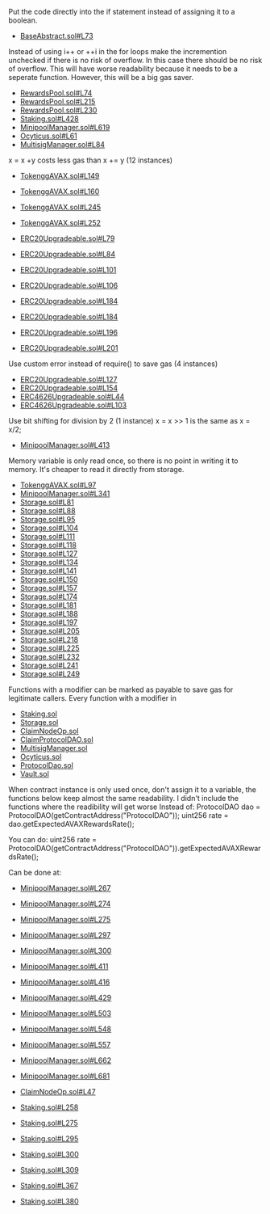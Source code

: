 Put the code directly into the if statement instead of assigning it to a boolean.

- [BaseAbstract.sol#L73](https://github.com/code-423n4/2022-12-gogopool/blob/main/contracts/contract/BaseAbstract.sol#L73)


Instead of using i++ or ++i in the for loops make the incremention unchecked if there is no risk of overflow. In this case there should be no risk of overflow. This will have worse readability because it needs to be a seperate function. However, this will be a big gas saver.

- [RewardsPool.sol#L74](https://github.com/code-423n4/2022-12-gogopool/blob/main/contracts/contract/RewardsPool.sol#L74)
- [RewardsPool.sol#L215](https://github.com/code-423n4/2022-12-gogopool/blob/main/contracts/contract/RewardsPool.sol#L215)
- [RewardsPool.sol#L230](https://github.com/code-423n4/2022-12-gogopool/blob/main/contracts/contract/RewardsPool.sol#L230)
- [Staking.sol#L428](https://github.com/code-423n4/2022-12-gogopool/blob/main/contracts/contract/Staking.sol#L428)
- [MinipoolManager.sol#L619](https://github.com/code-423n4/2022-12-gogopool/blob/main/contracts/contract/MinipoolManager.sol#L619)
- [Ocyticus.sol#L61](https://github.com/code-423n4/2022-12-gogopool/blob/main/contracts/contract/Ocyticus.sol#L61)
- [MultisigManager.sol#L84](https://github.com/code-423n4/2022-12-gogopool/blob/main/contracts/contract/MultisigManager.sol#L84)

x = x +y costs less gas than x += y (12 instances)
- [TokenggAVAX.sol#L149](https://github.com/code-423n4/2022-12-gogopool/blob/main/contracts/contract/tokens/TokenggAVAX.sol#L149)
- [TokenggAVAX.sol#L160](https://github.com/code-423n4/2022-12-gogopool/blob/main/contracts/contract/tokens/TokenggAVAX.sol#L160)
- [TokenggAVAX.sol#L245](https://github.com/code-423n4/2022-12-gogopool/blob/main/contracts/contract/tokens/TokenggAVAX.sol#L245)
- [TokenggAVAX.sol#L252](https://github.com/code-423n4/2022-12-gogopool/blob/main/contracts/contract/tokens/TokenggAVAX.sol#L252)

- [ERC20Upgradeable.sol#L79](https://github.com/code-423n4/2022-12-gogopool/blob/main/contracts/contract/tokens/upgradeable/ERC20Upgradeable.sol#L79)
- [ERC20Upgradeable.sol#L84](https://github.com/code-423n4/2022-12-gogopool/blob/main/contracts/contract/tokens/upgradeable/ERC20Upgradeable.sol#L84)
- [ERC20Upgradeable.sol#L101](https://github.com/code-423n4/2022-12-gogopool/blob/main/contracts/contract/tokens/upgradeable/ERC20Upgradeable.sol#L101)
- [ERC20Upgradeable.sol#L106](https://github.com/code-423n4/2022-12-gogopool/blob/main/contracts/contract/tokens/upgradeable/ERC20Upgradeable.sol#L106)
- [ERC20Upgradeable.sol#L184](https://github.com/code-423n4/2022-12-gogopool/blob/main/contracts/contract/tokens/upgradeable/ERC20Upgradeable.sol#L184)
- [ERC20Upgradeable.sol#L184](https://github.com/code-423n4/2022-12-gogopool/blob/main/contracts/contract/tokens/upgradeable/ERC20Upgradeable.sol#L189)
- [ERC20Upgradeable.sol#L196](https://github.com/code-423n4/2022-12-gogopool/blob/main/contracts/contract/tokens/upgradeable/ERC20Upgradeable.sol#L196)
- [ERC20Upgradeable.sol#L201](https://github.com/code-423n4/2022-12-gogopool/blob/main/contracts/contract/tokens/upgradeable/ERC20Upgradeable.sol#L201)

Use custom error instead of require() to save gas (4 instances)
- [ERC20Upgradeable.sol#L127](https://github.com/code-423n4/2022-12-gogopool/blob/main/contracts/contract/tokens/upgradeable/ERC20Upgradeable.sol#L127)
- [ERC20Upgradeable.sol#L154](https://github.com/code-423n4/2022-12-gogopool/blob/main/contracts/contract/tokens/upgradeable/ERC20Upgradeable.sol#L154)
- [ERC4626Upgradeable.sol#L44](https://github.com/code-423n4/2022-12-gogopool/blob/main/contracts/contract/tokens/upgradeable/ERC4626Upgradeable.sol#L44)
- [ERC4626Upgradeable.sol#L103](https://github.com/code-423n4/2022-12-gogopool/blob/main/contracts/contract/tokens/upgradeable/ERC4626Upgradeable.sol#L103)

Use bit shifting for division by 2 (1 instance)
x = x >> 1 is the same as x = x/2;
- [MinipoolManager.sol#L413](https://github.com/code-423n4/2022-12-gogopool/blob/main/contracts/contract/MinipoolManager.sol#L413)

Memory variable is only read once, so there is no point in writing it to memory. It's cheaper to read it directly from storage.
- [TokenggAVAX.sol#L97](https://github.com/code-423n4/2022-12-gogopool/blob/main/contracts/contract/tokens/TokenggAVAX.sol#L97)
- [MinipoolManager.sol#L341](https://github.com/code-423n4/2022-12-gogopool/blob/main/contracts/contract/MinipoolManager.sol#L341)
- [Storage.sol#L81](https://github.com/code-423n4/2022-12-gogopool/blob/main/contracts/contract/Storage.sol#L81)
- [Storage.sol#L88](https://github.com/code-423n4/2022-12-gogopool/blob/main/contracts/contract/Storage.sol#L88)
- [Storage.sol#L95](https://github.com/code-423n4/2022-12-gogopool/blob/main/contracts/contract/Storage.sol#L95)
- [Storage.sol#L104](https://github.com/code-423n4/2022-12-gogopool/blob/main/contracts/contract/Storage.sol#L104)
- [Storage.sol#L111](https://github.com/code-423n4/2022-12-gogopool/blob/main/contracts/contract/Storage.sol#L111)
- [Storage.sol#L118](https://github.com/code-423n4/2022-12-gogopool/blob/main/contracts/contract/Storage.sol#L118)
- [Storage.sol#L127](https://github.com/code-423n4/2022-12-gogopool/blob/main/contracts/contract/Storage.sol#L127)
- [Storage.sol#L134](https://github.com/code-423n4/2022-12-gogopool/blob/main/contracts/contract/Storage.sol#L134)
- [Storage.sol#L141](https://github.com/code-423n4/2022-12-gogopool/blob/main/contracts/contract/Storage.sol#L141)
- [Storage.sol#L150](https://github.com/code-423n4/2022-12-gogopool/blob/main/contracts/contract/Storage.sol#L150)
- [Storage.sol#L157](https://github.com/code-423n4/2022-12-gogopool/blob/main/contracts/contract/Storage.sol#L157)
- [Storage.sol#L174](https://github.com/code-423n4/2022-12-gogopool/blob/main/contracts/contract/Storage.sol#L174)
- [Storage.sol#L181](https://github.com/code-423n4/2022-12-gogopool/blob/main/contracts/contract/Storage.sol#L181)
- [Storage.sol#L188](https://github.com/code-423n4/2022-12-gogopool/blob/main/contracts/contract/Storage.sol#L188)
- [Storage.sol#L197](https://github.com/code-423n4/2022-12-gogopool/blob/main/contracts/contract/Storage.sol#L197)
- [Storage.sol#L205](https://github.com/code-423n4/2022-12-gogopool/blob/main/contracts/contract/Storage.sol#L205)
- [Storage.sol#L218](https://github.com/code-423n4/2022-12-gogopool/blob/main/contracts/contract/Storage.sol#L218)
- [Storage.sol#L225](https://github.com/code-423n4/2022-12-gogopool/blob/main/contracts/contract/Storage.sol#L225)
- [Storage.sol#L232](https://github.com/code-423n4/2022-12-gogopool/blob/main/contracts/contract/Storage.sol#L232)
- [Storage.sol#L241](https://github.com/code-423n4/2022-12-gogopool/blob/main/contracts/contract/Storage.sol#L241)
- [Storage.sol#L249](https://github.com/code-423n4/2022-12-gogopool/blob/main/contracts/contract/Storage.sol#L249)

Functions with a modifier can be marked as payable to save gas for legitimate callers.
Every function with a modifier in 
- [Staking.sol](https://github.com/code-423n4/2022-12-gogopool/blob/main/contracts/contract/tokens/upgradeable/Staking.sol)
- [Storage.sol](https://github.com/code-423n4/2022-12-gogopool/blob/main/contracts/contract/tokens/upgradeable/Storage.sol)
- [ClaimNodeOp.sol](https://github.com/code-423n4/2022-12-gogopool/blob/main/contracts/contract/tokens/upgradeable/ClaimNodeOp.sol)
- [ClaimProtocolDAO.sol](https://github.com/code-423n4/2022-12-gogopool/blob/main/contracts/contract/tokens/upgradeable/ClaimProtocolDAO.sol)
- [MultisigManager.sol](https://github.com/code-423n4/2022-12-gogopool/blob/main/contracts/contract/tokens/upgradeable/MultisigManager.sol)
- [Ocyticus.sol](https://github.com/code-423n4/2022-12-gogopool/blob/main/contracts/contract/tokens/upgradeable/Ocyticus.sol)
- [ProtocolDao.sol](https://github.com/code-423n4/2022-12-gogopool/blob/main/contracts/contract/tokens/upgradeable/ProtocolDao.sol)
- [Vault.sol](https://github.com/code-423n4/2022-12-gogopool/blob/main/contracts/contract/tokens/upgradeable/Vault.sol)

When contract instance is only used once, don't assign it to a variable, the functions below keep almost the same readability. I didn't include the functions where the readibility will get worse
Instead of:
ProtocolDAO dao = ProtocolDAO(getContractAddress("ProtocolDAO"));
uint256 rate = dao.getExpectedAVAXRewardsRate();

You can do:
uint256 rate = ProtocolDAO(getContractAddress("ProtocolDAO")).getExpectedAVAXRewardsRate();

Can be done at:
- [MinipoolManager.sol#L267](https://github.com/code-423n4/2022-12-gogopool/blob/main/contracts/contract/MinipoolManager.sol#L267)
- [MinipoolManager.sol#L274](https://github.com/code-423n4/2022-12-gogopool/blob/main/contracts/contract/MinipoolManager.sol#L274)
- [MinipoolManager.sol#L275](https://github.com/code-423n4/2022-12-gogopool/blob/main/contracts/contract/MinipoolManager.sol#L275)
- [MinipoolManager.sol#L297](https://github.com/code-423n4/2022-12-gogopool/blob/main/contracts/contract/MinipoolManager.sol#L297)
- [MinipoolManager.sol#L300](https://github.com/code-423n4/2022-12-gogopool/blob/main/contracts/contract/MinipoolManager.sol#L300)
- [MinipoolManager.sol#L411](https://github.com/code-423n4/2022-12-gogopool/blob/main/contracts/contract/MinipoolManager.sol#L411)
- [MinipoolManager.sol#L416](https://github.com/code-423n4/2022-12-gogopool/blob/main/contracts/contract/MinipoolManager.sol#L416)
- [MinipoolManager.sol#L429](https://github.com/code-423n4/2022-12-gogopool/blob/main/contracts/contract/MinipoolManager.sol#L429)
- [MinipoolManager.sol#L503](https://github.com/code-423n4/2022-12-gogopool/blob/main/contracts/contract/MinipoolManager.sol#L503)
- [MinipoolManager.sol#L548](https://github.com/code-423n4/2022-12-gogopool/blob/main/contracts/contract/MinipoolManager.sol#L548)
- [MinipoolManager.sol#L557](https://github.com/code-423n4/2022-12-gogopool/blob/main/contracts/contract/MinipoolManager.sol#L557)
- [MinipoolManager.sol#L662](https://github.com/code-423n4/2022-12-gogopool/blob/main/contracts/contract/MinipoolManager.sol#L662)
- [MinipoolManager.sol#L681](https://github.com/code-423n4/2022-12-gogopool/blob/main/contracts/contract/MinipoolManager.sol#L681)

- [ClaimNodeOp.sol#L47](https://github.com/code-423n4/2022-12-gogopool/blob/main/contracts/contract/ClaimNodeOp.sol#L47)

- [Staking.sol#L258](https://github.com/code-423n4/2022-12-gogopool/blob/main/contracts/contract/Staking.sol#L258)
- [Staking.sol#L275](https://github.com/code-423n4/2022-12-gogopool/blob/main/contracts/contract/Staking.sol#L275)
- [Staking.sol#L295](https://github.com/code-423n4/2022-12-gogopool/blob/main/contracts/contract/Staking.sol#L295)
- [Staking.sol#L300](https://github.com/code-423n4/2022-12-gogopool/blob/main/contracts/contract/Staking.sol#L300)
- [Staking.sol#L309](https://github.com/code-423n4/2022-12-gogopool/blob/main/contracts/contract/Staking.sol#L309)
- [Staking.sol#L367](https://github.com/code-423n4/2022-12-gogopool/blob/main/contracts/contract/Staking.sol#L367)
- [Staking.sol#L380](https://github.com/code-423n4/2022-12-gogopool/blob/main/contracts/contract/Staking.sol#L380)

